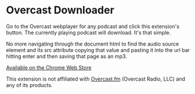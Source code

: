 # Overcast Downloader

Go to the Overcast webplayer for any podcast and click this extension's button. The currently playing podcast will download.  It's that simple. 

No more navigating through the document html to find the audio source element and its src attribute copying that value and pasting it into the url bar hitting enter and then saving that page as an mp3.

[Available on the Chrome Web Store](https://chrome.google.com/webstore/detail/overcast-downloader/dlnepfckckhaaehhcgkakkgnnkhdlhma?hl=en-US)

This extension is not affiliated with [Overcast.fm](https://overcast.fm) (Overcast Radio, LLC) and any of its products.
